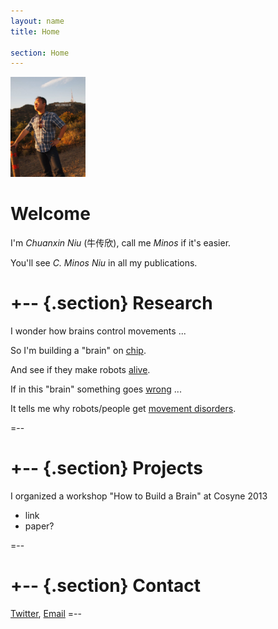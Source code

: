 ```yaml
---
layout: name
title: Home

section: Home
---
```


<img class='inset right' src='/images/minos_niu.jpg' title='Minos Niu at Hollywood sign' alt='Photo of Minos at Hollywood sign' width='120px' />

Welcome
=======

I'm _Chuanxin Niu_ (牛传欣), call me _Minos_ if it's easier. 

You'll see _C. Minos Niu_ in all my publications.


+--	{.section}
Research
========
I wonder how brains control movements ...

So I'm building a "brain" on [chip](/work/).

And see if they make robots [alive](/work/).

If in this "brain" something goes [wrong](/work/) ...

It tells me why robots/people get [movement disorders](/work/).

=--

+-- {.section}
Projects
========
I organized a workshop "How to Build a Brain" at Cosyne 2013

* link
* paper?

=--

+-- {.section}
Contact
=======


[Twitter](http://twitter.com/cminosniu), [Email](mailto:minos.niu@gmail.com)
=--

